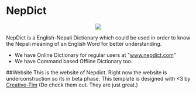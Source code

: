 # NepDict
<p align="center">
<img src="https://github.com/nirooj56/Nepdict/blob/master/img/icon.png">
</p>

NepDict is a English-Nepali Dictionary which could be used in order to know the Nepali meaning of an English Word for better understanding.

* We have Online Dictionary for regular users at "www.nepdict.com"
* We have Command based Offline Dictionary too.

##Website
This is the website of Nepdict. Right now the website is underconstruction so its in beta phase.
This template is designed with <3 by <a href="http://www.creative-tim.com" target="_blank">Creative-Tim</a> (Do check them out. They are just great.)
